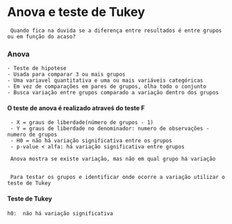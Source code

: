 # Anova e teste de Tukey

     Quando fica na duvida se a diferença entre resultados é entre grupos ou em função do acaso?

### Anova
    - Teste de hipotese
    - Usada para comparar 3 ou mais grupos
    - Uma variavel quantitativa e uma ou mais variáveis categóricas
    - Em vez de comparações em pares de grupos, olha todo o conjunto
    - Busca variação entre grupos comparado a variação dentro dos grupos

#### O teste de anova é realizado atraveś do teste F
     - X = graus de liberdade(número de grupos - 1)
     - Y = graus de liberdade no denominador: numero de observações - numero de grupos
     - H0 = não há variação significativa entre os grupos
     - p-value < alfa: há variação significativa entre grupos
     
     Anova mostra se existe variação, mas não em qual grupo há variação
     
     
     Para testar os grupos e identificar onde ocorre a variação utilizar o teste de Tukey
     
#### Teste de Tukey
    h0:  não há variação significativa
    